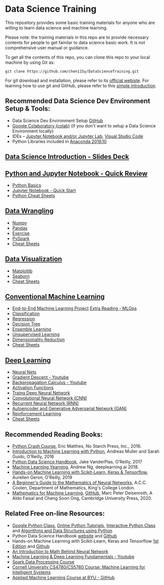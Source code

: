 # Data Science Training
This repository provides some basic training materials for anyone who are willing to learn data science and machine learning. 

Please note: the training materials in this repo are to provide necessary contents for people to get familar to data science basic work. It is not comprehensive user manual or guidance.

To get all the contents of this repo, you can clone this repo to your local machine by using Git as:
```shell
git clone https://github.com/chen115y/DataScienceTraining.git
```

For git download and installation, please refer to its [official webiste](https://git-scm.com/downloads). For learning how to use git and GitHub, please refer to this [simple introduction](./Python_Introduction/git_github.pdf).

## Recommended Data Science Dev Environment Setup & Tools:
* Data Science Dev Environment Setup [GitHub](https://github.com/chen115y/DataScience_Env_Setup)
* [Google Colaboratory (colab)](https://colab.research.google.com/notebooks/intro.ipynb) (if you don't want to setup a Data Science Environment locally)
* IDEs – [Jupyter Notebook and/or Jupyter Lab](https://jupyter.org/), [Visual Studio Code](https://code.visualstudio.com/docs/python/jupyter-support)
* Python Libraries included in [Anaconda 2019.10](https://www.anaconda.com/distribution/)

## [Data Science Introduction - Slides Deck](./Data_Science_Introduction.pdf)

## [Python and Jupyter Notebook - Quick Review](./Python_Introduction/)
* [Python Basics](./Python_Introduction/Python_Basics.ipynb)
* [Jupyter Notebook - Quick Start](./Python_Introduction/Quick_Start_Guide.ipynb)
* [Python Cheat Sheets](https://github.com/chen115y/DESAL/tree/master/CheatSheets/Python)

## [Data Wrangling](./DataWrangling)
* [Numpy](./DataWrangling/Numpy.ipynb)
* [Pandas](./DataWrangling/Pandas.ipynb)
* [Exercise](./DataWrangling/Exercise.ipynb)
* [PySpark](./DataWrangling/PySpark.ipynb)
* [Cheat Sheets](https://github.com/chen115y/DESAL/tree/master/CheatSheets/Python)

## [Data Visualization](./Visualization)
* [Matplotlib](./Visualization/Matplotlib.ipynb)
* [Seaborn](./Visualization/Seaborn.ipynb)
* [Cheat Sheets](https://github.com/chen115y/DESAL/tree/master/CheatSheets/Visualization)

## [Conventional Machine Learning](./ConventionalMachineLearning)
* [End-to-End Machine Learning Project](https://github.com/ageron/handson-ml2/blob/master/02_end_to_end_machine_learning_project.ipynb) [Extra Reading - MLOps](https://cloud.google.com/solutions/machine-learning/mlops-continuous-delivery-and-automation-pipelines-in-machine-learning)
* [Classification](https://github.com/ageron/handson-ml2/blob/master/03_classification.ipynb)
* [Regression](https://github.com/ageron/handson-ml2/blob/master/04_training_linear_models.ipynb)
* [Decision Tree](https://github.com/ageron/handson-ml2/blob/master/06_decision_trees.ipynb)
* [Ensemble Learning](https://github.com/ageron/handson-ml2/blob/master/07_ensemble_learning_and_random_forests.ipynb)
* [Unsupervised Learning](https://github.com/ageron/handson-ml2/blob/master/09_unsupervised_learning.ipynb)
* [Dimensioinality Reduction](https://github.com/ageron/handson-ml2/blob/master/08_dimensionality_reduction.ipynb)
* [Cheat Sheets](https://github.com/chen115y/DESAL/tree/master/CheatSheets/MachineLearning)

## [Deep Learning](./DeepLearning)
* [Neural Nets](https://github.com/ageron/handson-ml2/blob/master/10_neural_nets_with_keras.ipynb)
* [Gradient Descent - Youtube](https://www.youtube.com/watch?v=IHZwWFHWa-w)
* [Backpropagation Calculus - Youtube](https://www.youtube.com/watch?v=tIeHLnjs5U8)
* [Activation Functions](https://www.analyticsvidhya.com/blog/2020/01/fundamentals-deep-learning-activation-functions-when-to-use-them/)
* [Traing Deep Neural Network](https://github.com/ageron/handson-ml2/blob/master/11_training_deep_neural_networks.ipynb)
* [Convolutional Neural Network (CNN)](https://github.com/ageron/handson-ml2/blob/master/14_deep_computer_vision_with_cnns.ipynb)
* [Recurrent Neural Network (RNN)](https://github.com/ageron/handson-ml2/blob/master/15_processing_sequences_using_rnns_and_cnns.ipynb)
* [Autoencoder and Generative Adversarial Network (GAN)](https://github.com/ageron/handson-ml2/blob/master/17_autoencoders_and_gans.ipynb)
* [Reinforcement Learning](https://github.com/ageron/handson-ml2/blob/master/18_reinforcement_learning.ipynb)
* [Cheat Sheets](https://github.com/chen115y/DESAL/tree/master/CheatSheets/DeepLearning)

## Recommended Reading Books:
* [Python Crash Course](https://nostarch.com/pythoncrashcourse2e), Eric Matthes, No Starch Press, Inc., 2016.
* [Introduction to Machine Learning with Python](https://www.oreilly.com/library/view/introduction-to-machine/9781449369880/), Andreas Muller and Sarah Guido, O’Reilly, 2016
* [Python Data Science Handbook](http://shop.oreilly.com/product/0636920034919.do), Jake VanderPlas, O’Reilly, 2017
* [Machine Learning Yearning](https://www.deeplearning.ai/machine-learning-yearning/), Andrew Ng, deeplearning.ai 2018.
* [Hands-on Machine Learning with Scikit-Learn, Keras & Tensorflow](https://www.oreilly.com/library/view/hands-on-machine-learning/9781492032632/), Aurelien Geron, O’Reilly, 2019
* [A Beginner's Guide to the Mathematics of Neural Networks](./DeepLearning/Math.pdf), A.C.C. Coolen, Department of Mathematics, King's College London.
* [Mathematics for Machine Learning](./DeepLearning/Math.pdf), [GitHub](https://mml-book.github.io/), Marc Peter Deisenroth, A Aldo Faisal and Cheng Soon Ong, Cambridge University Press, 2020.

## Related Free on-line Resources:
* [Google Python Class](https://developers.google.com/edu/python), [Online Python Tutorials](https://pythonspot.com/), [Interactive Python Class](https://cscircles.cemc.uwaterloo.ca/) and [Algorithms and Data Structures using Python](https://runestone.academy/runestone/books/published/pythonds/index.html)
* Python Data Science Handbook [website](https://jakevdp.github.io/PythonDataScienceHandbook/) and [Github](https://github.com/jakevdp/PythonDataScienceHandbook)
* Hands-on Machine Learning with Scikit-Learn, Keras and Tensorflow [1st Edition](http://index-of.es/Varios-2/Hands%20on%20Machine%20Learning%20with%20Scikit%20Learn%20and%20Tensorflow.pdf) and [Github](https://github.com/ageron/handson-ml2)
* [An Introduction to Math Behind Neural Network](https://hackernoon.com/a-6ur13zzx)
* [Machine Learning & Deep Learning Fundamentals - Youtube](https://www.youtube.com/playlist?list=PLZbbT5o_s2xq7LwI2y8_QtvuXZedL6tQU)
* [Spark Data Processing Course](https://github.com/luisbelloch/data_processing_course)
* [Cornell University CS4780/CS5780 Course: Machine Learning for Intelligent Systems](http://www.cs.cornell.edu/courses/cs4780/2018fa/lectures/index.html)
* [Applied Machine Learning Course at BYU - GitHub](https://github.com/tfolkman/byu_econ_applied_machine_learning/tree/master/lectures)